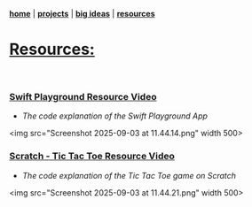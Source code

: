 **[home](https://badebasligil.github.io/badebasligil/)** | **[projects](project.md)** | **[big ideas](big_ideas.md)** | **[resources](resources.md)**

# **[Resources:](https://github.com/badebasligil/badebasligil/tree/main/Project_Resources)**

<br>

### [Swift Playground Resource Video](https://drive.google.com/file/d/1fKbusgMSCQm82QclSc_Hecvr0bXzQfBO/view?usp=sharing)

- *The code explanation of the Swift Playground App*

<img src="Screenshot 2025-09-03 at 11.44.14.png" width 500>


### [Scratch - Tic Tac Toe Resource Video](https://drive.google.com/file/d/1CEy_EP-PKZ3izzmzI5ci3GFjmPP3zyaU/view?usp=sharing)

- *The code explanation of the Tic Tac Toe game on Scratch*

<img src="Screenshot 2025-09-03 at 11.44.21.png" width 500>
